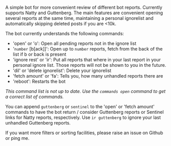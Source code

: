 A simple bot for more convenient review of different bot reports. Currently supports Natty and Guttenberg. The main features are convenient opening several reports at the same time, maintaining a personal ignorelist and automatically skipping deleted posts if you are <10k.

The bot currently understands the following commands:

 - 'open' or 'o': Open all pending reports not in the ignore list
 - '`number` [b[ack]]': Open up to `number` reports, fetch from the back of the list if b or back is present
 - 'ignore rest' or 'ir': Put all reports that where in your last report in your personal ignore list. Those reports will not be shown to you in the future.
 - 'dil' or 'delete ignorelist': Delete your ignorelist
 - 'fetch amount' or 'fa': Tells you, how many unhandled reports there are
 - 'reboot': Restarts the bot
 
 *This command list is not up to date. Use the `commands open` command to get a correct list of commands.*

You can append `guttenberg` or `sentinel` to the 'open' or 'fetch amount' commands to have the bot return / consider Guttenberg reports or Sentinel links for Natty reports, respectively. Use `ir guttenberg` to ignore your last unhandled Guttenberg reports.

If you want more filters or sorting facilities, please raise an issue on Github or ping me.